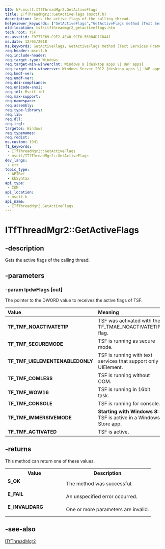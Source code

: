 ```yaml
---
UID: NF:msctf.ITfThreadMgr2.GetActiveFlags
title: ITfThreadMgr2::GetActiveFlags (msctf.h)
description: Gets the active flags of the calling thread.
helpviewer_keywords: ["GetActiveFlags","GetActiveFlags method [Text Services Framework]","GetActiveFlags method [Text Services Framework]","ITfThreadMgr2 interface","ITfThreadMgr2 interface [Text Services Framework]","GetActiveFlags method","ITfThreadMgr2.GetActiveFlags","ITfThreadMgr2::GetActiveFlags","TF_TMF_ACTIVATED","TF_TMF_COMLESS","TF_TMF_CONSOLE","TF_TMF_IMMERSIVEMODE","TF_TMF_NOACTIVATETIP","TF_TMF_SECUREMODE","TF_TMF_UIELEMENTENABLEDONLY","TF_TMF_WOW16","msctf/ITfThreadMgr2::GetActiveFlags","tsf.itfthreadmgr2_getactiveflags"]
old-location: tsf\itfthreadmgr2_getactiveflags.htm
tech.root: TSF
ms.assetid: F0777E69-C9E2-4E40-9CE0-56084D1C8A41
ms.date: 12/05/2018
ms.keywords: GetActiveFlags, GetActiveFlags method [Text Services Framework], GetActiveFlags method [Text Services Framework],ITfThreadMgr2 interface, ITfThreadMgr2 interface [Text Services Framework],GetActiveFlags method, ITfThreadMgr2.GetActiveFlags, ITfThreadMgr2::GetActiveFlags, TF_TMF_ACTIVATED, TF_TMF_COMLESS, TF_TMF_CONSOLE, TF_TMF_IMMERSIVEMODE, TF_TMF_NOACTIVATETIP, TF_TMF_SECUREMODE, TF_TMF_UIELEMENTENABLEDONLY, TF_TMF_WOW16, msctf/ITfThreadMgr2::GetActiveFlags, tsf.itfthreadmgr2_getactiveflags
req.header: msctf.h
req.include-header: 
req.target-type: Windows
req.target-min-winverclnt: Windows 8 [desktop apps \| UWP apps]
req.target-min-winversvr: Windows Server 2012 [desktop apps \| UWP apps]
req.kmdf-ver: 
req.umdf-ver: 
req.ddi-compliance: 
req.unicode-ansi: 
req.idl: Msctf.idl
req.max-support: 
req.namespace: 
req.assembly: 
req.type-library: 
req.lib: 
req.dll: 
req.irql: 
targetos: Windows
req.typenames: 
req.redist: 
ms.custom: 19H1
f1_keywords:
 - ITfThreadMgr2::GetActiveFlags
 - msctf/ITfThreadMgr2::GetActiveFlags
dev_langs:
 - c++
topic_type:
 - APIRef
 - kbSyntax
api_type:
 - COM
api_location:
 - msctf.h
api_name:
 - ITfThreadMgr2.GetActiveFlags
---
```


# ITfThreadMgr2::GetActiveFlags


## -description

Gets the active flags of the calling thread.

## -parameters

### -param lpdwFlags [out]

The pointer to the DWORD value to receives the active flags of TSF.

| Value | Meaning |
|:-----------------------------------|:-----------------------------------|
| <span id="TF_TMF_NOACTIVATETIP"></span><span id="tf_tmf_noactivatetip"></span> **TF_TMF_NOACTIVATETIP** | TSF was activated with the TF_TMAE_NOACTIVATETIP flag. |
| <span id="TF_TMF_SECUREMODE"></span><span id="tf_tmf_securemode"></span> **TF_TMF_SECUREMODE** | TSF is running as secure mode. |
| <span id="TF_TMF_UIELEMENTENABLEDONLY"></span><span id="tf_tmf_uielementenabledonly"></span> **TF_TMF_UIELEMENTENABLEDONLY** | TSF is running with text services that support only UIElement. |
| <span id="TF_TMF_COMLESS"></span><span id="tf_tmf_comless"></span> **TF_TMF_COMLESS** | TSF is running without COM. |
| <span id="TF_TMF_WOW16"></span><span id="tf_tmf_wow16"></span> **TF_TMF_WOW16** | TSF is running in 16bit task. |
| <span id="TF_TMF_CONSOLE"></span><span id="tf_tmf_console"></span> **TF_TMF_CONSOLE** | TSF is running for console. |
| <span id="TF_TMF_IMMERSIVEMODE"></span><span id="tf_tmf_immersivemode"></span> **TF_TMF_IMMERSIVEMODE** | **Starting with Windows 8:** TSF is active in a Windows Store app. |
| <span id="TF_TMF_ACTIVATED"></span><span id="tf_tmf_activated"></span> **TF_TMF_ACTIVATED** | TSF is active. |

## -returns

This method can return one of these values.

<table>
<tr>
<th>Value</th>
<th>Description</th>
</tr>
<tr>
<td width="40%">
<dl>
<dt><b>S_OK</b></dt>
</dl>
</td>
<td width="60%">
The method was successful.

</td>
</tr>
<tr>
<td width="40%">
<dl>
<dt><b>E_FAIL</b></dt>
</dl>
</td>
<td width="60%">
An unspecified error occurred.

</td>
</tr>
<tr>
<td width="40%">
<dl>
<dt><b>E_INVALIDARG</b></dt>
</dl>
</td>
<td width="60%">
One or more parameters are invalid.

</td>
</tr>
</table>

## -see-also

<a href="/windows/desktop/api/msctf/nn-msctf-itfthreadmgr2">ITfThreadMgr2</a>
